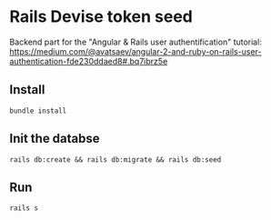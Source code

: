 # Rails Devise token seed

Backend part for the "Angular & Rails user authentification" tutorial: https://medium.com/@avatsaev/angular-2-and-ruby-on-rails-user-authentication-fde230ddaed8#.bq7ibrz5e

## Install

```
bundle install
```

## Init the databse 

```
rails db:create && rails db:migrate && rails db:seed
```

## Run
```
rails s
```
